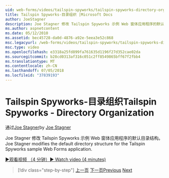 ```yaml
---
uid: web-forms/videos/tailspin-spyworks/tailspin-spyworks-directory-organization
title: Tailspin Spyworks-目录组织 |Microsoft Docs
author: JoeStagner
description: Joe Stagner 修改 Tailspin Spyworks 示例 Web 窗体应用程序的默认目录结构。
ms.author: aspnetcontent
ms.date: 05/12/2010
ms.assetid: bec45728-da0d-4876-a92e-5eea3e52c868
msc.legacyurl: /web-forms/videos/tailspin-spyworks/tailspin-spyworks-directory-organization
msc.type: video
ms.openlocfilehash: e3318a25fd899fa761635d1196f27d352cae02da
ms.sourcegitcommit: b28cd0313af316c051c2ff8549865bff67f2fbb4
ms.translationtype: MT
ms.contentlocale: zh-CN
ms.lasthandoff: 07/05/2018
ms.locfileid: "37839193"
---
```

<a name="tailspin-spyworks---directory-organization"></a><span data-ttu-id="ae70f-103">Tailspin Spyworks-目录组织</span><span class="sxs-lookup"><span data-stu-id="ae70f-103">Tailspin Spyworks - Directory Organization</span></span>
====================
<span data-ttu-id="ae70f-104">通过[Joe Stagner](https://github.com/JoeStagner)</span><span class="sxs-lookup"><span data-stu-id="ae70f-104">by [Joe Stagner](https://github.com/JoeStagner)</span></span>

<span data-ttu-id="ae70f-105">Joe Stagner 修改 Tailspin Spyworks 示例 Web 窗体应用程序的默认目录结构。</span><span class="sxs-lookup"><span data-stu-id="ae70f-105">Joe Stagner modifies the default directory structure for the Tailspin Spyworks sample Web Forms application.</span></span>

[<span data-ttu-id="ae70f-106">&#9654;观看视频 （4 分钟）</span><span class="sxs-lookup"><span data-stu-id="ae70f-106">&#9654; Watch video (4 minutes)</span></span>](https://channel9.msdn.com/Blogs/ASP-NET-Site-Videos/tailspin-spyworks-directory-organization)

> [!div class="step-by-step"]
> <span data-ttu-id="ae70f-107">[上一页](tailspin-spyworks-intro-ui-and-edm.md)
> [下一页](tailspin-spyworks-category-menu.md)</span><span class="sxs-lookup"><span data-stu-id="ae70f-107">[Previous](tailspin-spyworks-intro-ui-and-edm.md)
[Next](tailspin-spyworks-category-menu.md)</span></span>
